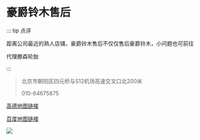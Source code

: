 # 豪爵铃木售后

::: tip 点评

距离公司最近的熟人店铺，豪爵铃木售后不仅仅售后豪爵铃木，小问题也可前往

代理滕森轮胎

:::

> 北京市朝阳区四元桥与S12机场高速交叉口北200米
>
> 010-64675875

[高德地图链接](http://f.amap.com/2ZdXs_07E69OF)

[百度地图链接](https://j.map.baidu.com/-XPNZ)

[![](https://ae01.alicdn.com/kf/HTB1kgYcSHvpK1RjSZFqq6AXUVXam.jpg)](https://ae01.alicdn.com/kf/HTB1kgYcSHvpK1RjSZFqq6AXUVXam.jpg)